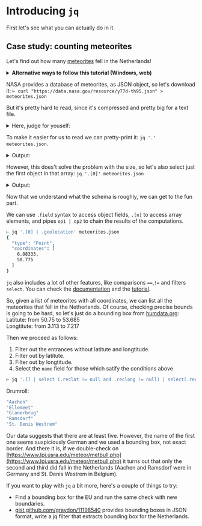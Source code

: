 # Introducing `jq`

First let's see what you can actually do in it.

## Case study: counting meteorites

Let's find out how many [meteorites](https://xkcd.com/1723/) fell in the Netherlands!

<details>
<summary><b>Alternative ways to follow this tutorial (Windows, web)</b></summary>
If you're on Windows, [here's](https://gitlab.ewi.tudelft.nl/cse3100/jq-clone/-/snippets/9799) a version for PowerShell.


While the best way to follow this part of the intro is with a shell open, we also put the data on jqplay.org for you to play with.
It's not quite as fast as your local installation, but works in your favourite browser: [jqplay snippet](https://play.jqlang.org/s/B3BM9c_xIv0).
</details>

NASA provides a database of meteorites, as JSON object, so let's download it:
    `⊢ curl "https://data.nasa.gov/resource/y77d-th95.json" > meteorites.json`

But it's pretty hard to read, since it's compressed and pretty big for a text file.
<details>
<summary>Here, judge for youself:</summary>

`⊢ cat meteorites.json | head -n 3`

```json
[{"name":"Aachen","id":"1","nametype":"Valid","recclass":"L5","mass":"21","fall":"Fell","year":"1880-01-01T00:00:00.000","reclat":"50.775000","reclong":"6.083330","geolocation":{"type":"Point","coordinates":[6.08333,50.775]}}
,{"name":"Aarhus","id":"2","nametype":"Valid","recclass":"H6","mass":"720","fall":"Fell","year":"1951-01-01T00:00:00.000","reclat":"56.183330","reclong":"10.233330","geolocation":{"type":"Point","coordinates":[10.23333,56.18333]}}
,{"name":"Abee","id":"6","nametype":"Valid","recclass":"EH4","mass":"107000","fall":"Fell","year":"1952-01-01T00:00:00.000","reclat":"54.216670","reclong":"-113.000000","geolocation":{"type":"Point","coordinates":[-113,54.21667]}}
```

```bash
⊢ du -h meteorites.json
244K    meteorites.json
```

</details>

To make it easier for us to read we can pretty-print it: `jq '.' meteorites.json`.
<details>
<summary>Output:</summary>

```bash
⊢ jq '.' meteorites.json | head -n 19
[
  {
    "name": "Aachen",
    "id": "1",
    "nametype": "Valid",
    "recclass": "L5",
    "mass": "21",
    "fall": "Fell",
    "year": "1880-01-01T00:00:00.000",
    "reclat": "50.775000",
    "reclong": "6.083330",
    "geolocation": {
      "type": "Point",
      "coordinates": [
        6.08333,
        50.775
      ]
    }
  },
```

</details>

However, this does't solve the problem with the size, so let's also select just the first object in that array: `jq '.[0]' meteorites.json`
<details>
<summary>Output:</summary>

```bash
⊢ jq '.[0]' meteorites.json
{
  "name": "Aachen",
  "id": "1",
  "nametype": "Valid",
  "recclass": "L5",
  "mass": "21",
  "fall": "Fell",
  "year": "1880-01-01T00:00:00.000",
  "reclat": "50.775000",
  "reclong": "6.083330",
  "geolocation": {
    "type": "Point",
    "coordinates": [
      6.08333,
      50.775
    ]
  }
}
```

</details>

Now that we understand what the schema is roughly, we can get to the fun part.

We can use `.field` syntax to access object fields, `.[n]` to access array elements, and pipes `op1 | op2` to chain the results of the computations.

```bash
⊢ jq '.[0] | .geolocation' meteorites.json
{
  "type": "Point",
  "coordinates": [
    6.08333,
    50.775
  ]
}
```

`jq` also includes a lot of other features, like comparisons `==`,`!=` and filters `select`.
You can check the [documentation](https://jqlang.github.io/jq/manual/) and the [tutorial](https://jqlang.org/tutorial/).

So, given a list of meteorites with all coordinates, we can list all the meteorites that fell in the Netherlands.
Of course, checking precise bounds is going to be hard, so let's just do a bounding box from [humdata.org](https://data.humdata.org/dataset/bounding-boxes-for-countries/resource/aec5d77d-095a-4d42-8a13-5193ec18a6a9):  
Latitute: from 50.75 to 53.685  
Longtitute: from 3.113 to 7.217

Then we proceed as follows:

1. Filter out the entrances without latitute and longtitude.
2. Filter out by latitute.
3. Filter out by longtitude.
4. Select the `name` field for those which satify the conditions above

```bash
⊢ jq '.[] | select (.reclat != null and .reclong != null) | select(.reclat | tonumber | (50.75 < .) and (. < 53.68)) | select (.reclong | tonumber | (3.13 < .) and (. < 7.21)) | .name' meteorites.json
```

Drumroll:

```bash
"Aachen"
"Ellemeet"
"Glanerbrug"
"Ramsdorf"
"St. Denis Westrem"
```

Our data suggests that there are at least five.
However, the name of the first one seems suspiciously German and we used a bounding box, not exact border.
And there it is, if we double-check on [https://www.lpi.usra.edu/meteor/metbull.php](https://www.lpi.usra.edu/meteor/metbull.php) it turns out that only the second and third did fall in the Netherlands (Aachen and Ramsdorf were in Germany and St. Denis Westrem in Belgium).

If you want to play with `jq` a bit more, here's a couple of things to try:

* Find a bounding box for the EU and run the same check with new boundaries.
* [gist.github.com/graydon/11198540](https://gist.github.com/graydon/11198540) provides bounding boxes in JSON format, write a jq filter that extracts bounding box for the Netherlands.
